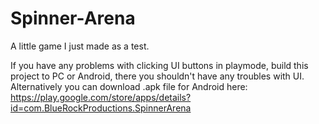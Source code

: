 # Spinner-Arena
A little game I just made as a test.

If you have any problems with clicking UI buttons in playmode, build this project to PC or Android, 
there you shouldn't have any troubles with UI.
Alternatively you can download .apk file for Android here:
https://play.google.com/store/apps/details?id=com.BlueRockProductions.SpinnerArena
